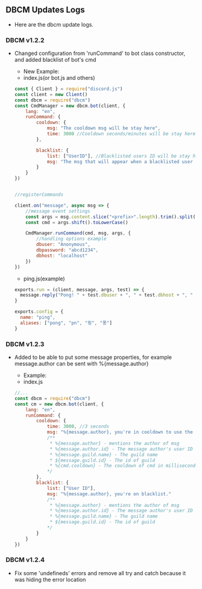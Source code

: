 ## DBCM Updates Logs
- Here are the dbcm update logs.

### DBCM v1.2.2
- Changed configuration from 'runCommand' to bot class constructor, and added blacklist of bot's cmd
  * New Example: 

  - index.js(or bot.js and others)
  ```js
  const { Client } = require("discord.js")
  const client = new Client()
  const dbcm = require("dbcm")
  const CmdManager = new dbcm.bot(client, {
      lang: "en",
      runCommand: {
          cooldown: {
              msg: "The cooldown msg will be stay here",
              time: 3000 //Cooldown seconds/minutes will be stay here
          },

          blacklist: {
              list: ["UserID"], //Blacklisted users ID will be stay here
              msg: "The msg that will appear when a blacklisted user uses the command will be here."
          }
      }
  })


  //registerCommands

  client.on("message", async msg => {
      //message event settings
      const args = msg.content.slice("<prefix>".length).trim().split(/ +/g)
      const cmd = args.shift().toLowerCase()

      CmdManager.runCommand(cmd, msg, args, { 
          //handling options example
          dbuser: "Anonymous",
          dbpassword: "abcd1234",
          dbhost: "localhost"
      })
  })
  ```
  
  - ping.js(example) 
  ```js
  exports.run = (client, message, args, test) => {
    message.reply("Pong! " + test.dbuser + ", " + test.dbhost + ", " + test.dbpassword)
  }

  exports.config = {
    name: "ping",
    aliases: ["pong", "pn", "핑", "퐁"]
  }
  ```


### DBCM v1.2.3
- Added to be able to put some message properties, for example message.author can be sent with %{message.author}
  * Example:

  - index.js
  ```js
  //...
  const dbcm = require("dbcm")
  const cm = new dbcm.bot(client, {
      lang: "en",
      runCommand: {
          cooldown: {
              time: 3000, //3 seconds
              msg: "%{message.author}, you're in cooldown to use the commands."
              /**
               * %{message.author} - mentions the author of msg
               * %{message.author.id} - The message author's user ID
               * %{message.guild.name} - The guild name
               * ${message.guild.id} - The id of guild
               * %{cmd.cooldown} - The cooldown of cmd in milliseconds. WARNING: That will appear in String type.
              */
          },
          blacklist: {
              list: ["User ID"],
              msg: "%{message.author}, you're on blacklist."
              /**
               * %{message.author} - mentions the author of msg
               * %{message.author.id} - The message author's user ID
               * %{message.guild.name} - The guild name
               * ${message.guild.id} - The id of guild
              */
          }
      }
  })
  ```

### DBCM v1.2.4
- Fix some 'undefineds' errors and remove all try and catch because it was hiding the error location